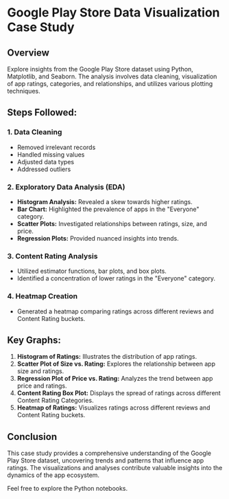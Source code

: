 # Google Play Store Data Visualization Case Study

## Overview

Explore insights from the Google Play Store dataset using Python, Matplotlib, and Seaborn. The analysis involves data cleaning, visualization of app ratings, categories, and relationships, and utilizes various plotting techniques.

## Steps Followed:

### 1. Data Cleaning

- Removed irrelevant records
- Handled missing values
- Adjusted data types
- Addressed outliers

### 2. Exploratory Data Analysis (EDA)

- **Histogram Analysis:** Revealed a skew towards higher ratings.
- **Bar Chart:** Highlighted the prevalence of apps in the "Everyone" category.
- **Scatter Plots:** Investigated relationships between ratings, size, and price.
- **Regression Plots:** Provided nuanced insights into trends.

### 3. Content Rating Analysis

- Utilized estimator functions, bar plots, and box plots.
- Identified a concentration of lower ratings in the "Everyone" category.

### 4. Heatmap Creation

- Generated a heatmap comparing ratings across different reviews and Content Rating buckets.

## Key Graphs:

1. **Histogram of Ratings:** Illustrates the distribution of app ratings.
2. **Scatter Plot of Size vs. Rating:** Explores the relationship between app size and ratings.
3. **Regression Plot of Price vs. Rating:** Analyzes the trend between app price and ratings.
4. **Content Rating Box Plot:** Displays the spread of ratings across different Content Rating Categories.
5. **Heatmap of Ratings:** Visualizes ratings across different reviews and Content Rating buckets.

## Conclusion

This case study provides a comprehensive understanding of the Google Play Store dataset, uncovering trends and patterns that influence app ratings. The visualizations and analyses contribute valuable insights into the dynamics of the app ecosystem.

Feel free to explore the Python notebooks.
